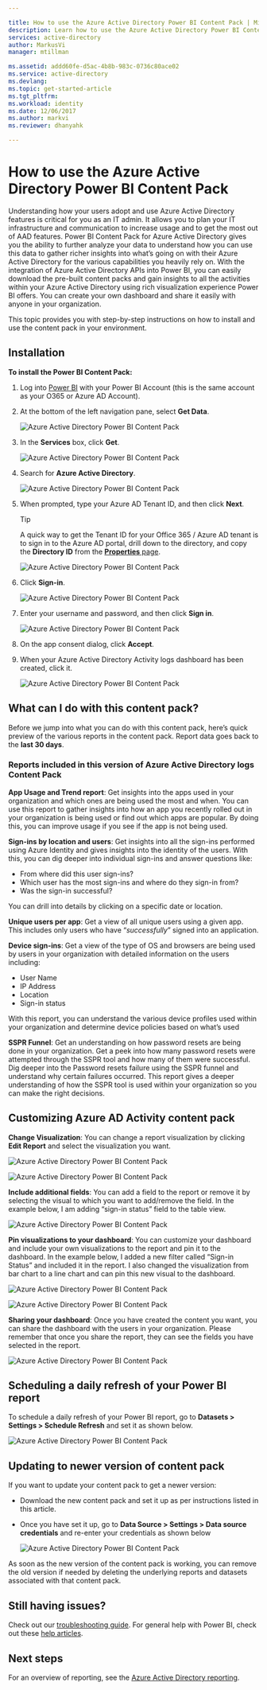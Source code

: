 ```yaml
---

title: How to use the Azure Active Directory Power BI Content Pack | Microsoft Docs
description: Learn how to use the Azure Active Directory Power BI Content Pack
services: active-directory
author: MarkusVi
manager: mtillman

ms.assetid: addd60fe-d5ac-4b8b-983c-0736c80ace02
ms.service: active-directory
ms.devlang:
ms.topic: get-started-article
ms.tgt_pltfrm:
ms.workload: identity
ms.date: 12/06/2017
ms.author: markvi
ms.reviewer: dhanyahk

---
```

# How to use the Azure Active Directory Power BI Content Pack

Understanding how your users adopt and use Azure Active Directory features is critical for you as an IT admin. It allows you to plan your IT infrastructure and communication to increase usage and to get the most out of AAD features. Power BI Content Pack for Azure Active Directory gives you the ability to further analyze your data to understand how you can use this data to gather richer insights into what’s going on with their Azure Active Directory for the various capabilities you heavily rely on.  With the integration of Azure Active Directory APIs into Power BI, you can easily download the pre-built content packs and gain insights to all the activities within your Azure Active Directory using rich visualization experience Power BI offers. You can create your own dashboard and share it easily with anyone in your organization. 

This topic provides you with step-by-step instructions on how to install and use the content pack in your environment.

## Installation  

**To install the Power BI Content Pack:**

1. Log into [Power BI](https://app.powerbi.com/groups/me/getdata/services) with your Power BI Account (this is the same account as your O365 or Azure AD Account).

2. At the bottom of the left navigation pane, select **Get Data**.

    ![Azure Active Directory Power BI Content Pack](./media/active-directory-reporting-power-bi-content-pack-how-to/01.png)
 
3. In the **Services** box, click **Get**.
   
    ![Azure Active Directory Power BI Content Pack](./media/active-directory-reporting-power-bi-content-pack-how-to/02.png)

4.	Search for **Azure Active Directory**.

    ![Azure Active Directory Power BI Content Pack](./media/active-directory-reporting-power-bi-content-pack-how-to/03.png)
 
5.	When prompted, type your Azure AD Tenant ID, and then click **Next**.

    > [!TIP] 
    > A quick way to get the Tenant ID for your Office 365 / Azure AD tenant is to sign in to the Azure AD portal, drill down to the directory, and copy the **Directory ID** from the [**Properties** page](https://portal.azure.com/#blade/Microsoft_AAD_IAM/ActiveDirectoryMenuBlade/Properties).

    ![Azure Active Directory Power BI Content Pack](./media/active-directory-reporting-power-bi-content-pack-how-to/04.png) 

6.	Click **Sign-in**. 
 
    ![Azure Active Directory Power BI Content Pack](./media/active-directory-reporting-power-bi-content-pack-how-to/05.png) 



7.	Enter your username and password, and then click **Sign in**.
 
    ![Azure Active Directory Power BI Content Pack](./media/active-directory-reporting-power-bi-content-pack-how-to/06.png) 

8.	On the app consent dialog, click **Accept**.
 
9.	When your Azure Active Directory Activity logs dashboard has been created, click it.
 
    ![Azure Active Directory Power BI Content Pack](./media/active-directory-reporting-power-bi-content-pack-how-to/08.png) 

## What can I do with this content pack?

Before we jump into what you can do with this content pack, here’s quick preview of the various reports in the content pack. Report data goes back to the **last 30 days**.

### Reports included in this version of Azure Active Directory logs Content Pack

**App Usage and Trend report**:  Get insights into the apps used in your organization and which ones are being used the most and when. You can use this report to gather insights into how an app you recently rolled out in your organization is being used or find out which apps are popular. By doing this, you can improve usage if you see if the app is not being used.

**Sign-ins by location and users**: Get insights into all the sign-ins performed using Azure Identity and gives insights into the identity of the users. With this, you can dig deeper into individual sign-ins and answer questions like:

- From where did this user sign-ins?
- Which user has the most sign-ins and where do they sign-in from? 
- Was the sign-in successful?  
 
You can drill into details by clicking on a specific date or location.

**Unique users per app**:  Get a view of all unique users using a given app. This includes only users who have “*successfully*” signed into an application.

**Device sign-ins**: Get a view of the type of OS and browsers are being used by users in your organization with detailed information on the users including:

- User Name
- IP Address
- Location 
- Sign-in status 

With this report, you can understand the various device profiles used within your organization and determine device policies based on what’s used

**SSPR Funnel**: Get an understanding on how password resets are being done in your organization. Get a peek into how many password resets were attempted through the SSPR tool and how many of them were successful. Dig deeper into the Password resets failure using the SSPR funnel and understand why certain failures occurred. This report gives a deeper understanding of how the SSPR tool is used within your organization so you can make the right decisions.

## Customizing Azure AD Activity content pack

**Change Visualization**:  You can change a report visualization by clicking **Edit Report** and select the visualization you want.
 
![Azure Active Directory Power BI Content Pack](./media/active-directory-reporting-power-bi-content-pack-how-to/09.png) 
 
![Azure Active Directory Power BI Content Pack](./media/active-directory-reporting-power-bi-content-pack-how-to/10.png) 

**Include additional fields**:  You can add a field to the report or remove it by selecting the visual to which you want to add/remove the field. In the example below, I am adding “sign-in status” field to the table view. 
 
![Azure Active Directory Power BI Content Pack](./media/active-directory-reporting-power-bi-content-pack-how-to/11.png) 

**Pin visualizations to your dashboard**:  You can customize your dashboard and include your own visualizations to the report and pin it to the dashboard. In the example below, I added a new filter called “Sign-in Status” and included it in the report. I also changed the visualization from bar chart to a line chart and can pin this new visual to the dashboard.

![Azure Active Directory Power BI Content Pack](./media/active-directory-reporting-power-bi-content-pack-how-to/12.png) 

![Azure Active Directory Power BI Content Pack](./media/active-directory-reporting-power-bi-content-pack-how-to/13.png) 
 

 


**Sharing your dashboard**: Once you have created the content you want, you can share the dashboard with the users in your organization. Please remember that once you share the report, they can see the fields you have selected in the report.
 
![Azure Active Directory Power BI Content Pack](./media/active-directory-reporting-power-bi-content-pack-how-to/14.png) 



## Scheduling a daily refresh of your Power BI report

To schedule a daily refresh of your Power BI report, go to **Datasets > Settings > Schedule Refresh** and set it as shown below.
 
![Azure Active Directory Power BI Content Pack](./media/active-directory-reporting-power-bi-content-pack-how-to/15.png) 

## Updating to newer version of content pack

If you want to update your content pack to get a newer version:

- Download the new content pack and set it up as per instructions listed in this article.

- Once you have set it up, go to **Data Source > Settings > Data source credentials** and re-enter your credentials as shown below

    ![Azure Active Directory Power BI Content Pack](./media/active-directory-reporting-power-bi-content-pack-how-to/16.png) 

As soon as the new version of the content pack is working, you can remove the old version if needed by deleting the underlying reports and datasets associated with that content pack.

## Still having issues? 

Check out our [troubleshooting guide](active-directory-reporting-troubleshoot-content-pack.md). For general help with Power BI, check out these [help articles](https://powerbi.microsoft.com/en-us/documentation/powerbi-service-get-started/).
 

## Next steps

For an overview of reporting, see the [Azure Active Directory reporting](active-directory-reporting-azure-portal.md).
